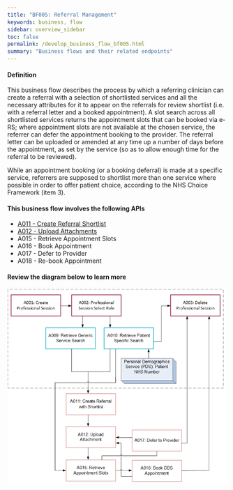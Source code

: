 ```yaml
---
title: "BF005: Referral Management"
keywords: business, flow
sidebar: overview_sidebar
toc: false
permalink: /develop_business_flow_bf005.html
summary: "Business flows and their related endpoints"
---
```


#### Definition

This business flow describes the process by which a referring clinician can create a referral with a selection of shortlisted services and all the necessary attributes for it to appear on the referrals for review shortlist (i.e. with a referral letter and a booked appointment). A slot search across all shortlisted services returns the appointment slots that can be booked via e-RS; where appointment slots are not available at the chosen service, the referrer can defer the appointment booking to the provider. The referral letter can be uploaded or amended at any time up a number of days before the appointment, as set by the service (so as to allow enough time for the referral to be reviewed).

While an appointment booking (or a booking deferral) is made at a specific service, referrers are supposed to shortlist more than one service where possible in order to offer patient choice, according to the NHS Choice Framework (item 3).

#### This business flow involves the following APIs

* [A011 - Create Referral Shortlist](explore_endpoint_a011.html)
* [A012 - Upload Attachments](explore_endpoint_a012.html)
* A015 - Retrieve Appointment Slots
* A016 - Book Appointment
* A017 - Defer to Provider
* A018 - Re-book Appointment

#### Review the diagram below to learn more

![BF005: Referral Management](images/develop/BF005-ReferralManagement.png)
